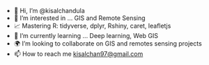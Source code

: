 - 👋 Hi, I’m @kisalchandula
- 👀 I’m interested in ... GIS and Remote Sensing
- 📈 Mastering R: tidyverse, dplyr, Rshiny, caret, leafletjs
- 🌱 I’m currently learning ... Deep learning, Web GIS 
- 🌍 I’m looking to collaborate on GIS and remotes sensing projects
- 📫 How to reach me kisalchan97@gmail.com

<!---
kisalchandula/kisalchandula is a ✨ special ✨ repository because its `README.md` (this file) appears on your GitHub profile.
You can click the Preview link to take a look at your changes.
--->
